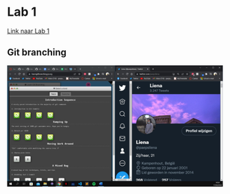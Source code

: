 # Lab 1
[Link naar Lab 1](https://github.com/ellendeveth/2imd-webtechadvanced-lab1)

## Git branching
![Git branching test](/lab1/imgs/gitbranching.jpg)
